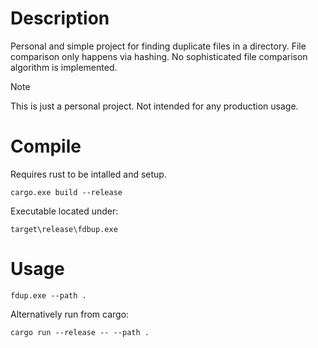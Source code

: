 # Description
Personal and simple project for finding duplicate files in a directory. File comparison only happens via hashing. No sophisticated file comparison algorithm is implemented.

> [!NOTE] 
> This is just a personal project.
> Not intended for any production usage.

# Compile
Requires rust to be intalled and setup.
```
cargo.exe build --release
```

Executable located under:
```
target\release\fdbup.exe
```

# Usage
```
fdup.exe --path .
```

Alternatively run from cargo:
```
cargo run --release -- --path .
```